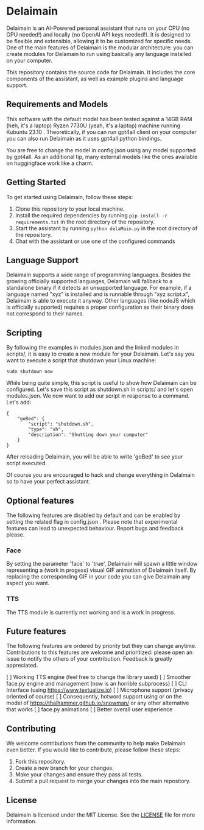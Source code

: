 # Delaimain

Delaimain is an AI-Powered personal assistant that runs on your CPU (no GPU needed!) and locally (no OpenAI API keys needed!). It is designed to be flexible and extensible, allowing it to be customized for specific needs. One of the main features of Delaimain is the modular architecture: you can create modules for Delamain to run using basically any language installed on your computer.

This repository contains the source code for Delaimain. It includes the core components of the assistant, as well as example plugins and language support.

## Requirements and Models

This software with the default model has been tested against a 14GB RAM (heh, it's a laptop) Ryzen 7730U (yeah, it's a laptop) machine running Kubuntu 23.10 .
Theoretically, if you can run gpt4all client on your computer you can also run Delaimain as it uses gpt4all python bindings.

You are free to change the model in config.json using any model supported by gpt4all. As an additional tip, many external models like the ones available on huggingface work like a charm.

## Getting Started

To get started using Delaimain, follow these steps:

1. Clone this repository to your local machine.
2. Install the required dependencies by running `pip install -r requirements.txt` in the root directory of the repository.
3. Start the assistant by running `python delaMain.py` in the root directory of the repository.
4. Chat with the assistant or use one of the configured commands

## Language Support

Delaimain supports a wide range of programming languages.
Besides the growing officially supported languages, Delamain will fallback to a standalone binary if it detects an unsupported language.
For example, if a language named "xyz" is installed and is runnable through "xyz script.x", Delaimain is able to execute it anyway.
Other languages (like nodeJS which is officially supported) requires a proper configuration as their binary does not correspond to their names.

## Scripting

By following the examples in modules.json and the linked modules in scripts/, it is easy to create a new module for your Delaimain.
Let's say you want to execute a script that shutdown your Linux machine:

    sudo shutdown now

While being quite simple, this script is useful to show how Delaimain can be configured.
Let's save this script as shutdown.sh in scripts/ and let's open modules.json.
We now want to add our script in response to a command. Let's add:

    {
        "goBed": {
            "script": "shutdown.sh",
            "type": "sh",
            "description": "Shutting down your computer"
        }
    }

After reloading Delaimain, you will be able to write 'goBed' to see your script executed.

Of course you are encouraged to hack and change everything in Delaimain so to have your perfect assistant.

## Optional features

The following features are disabled by default and can be enabled by setting the related flag in config.json .
Please note that experimental features can lead to unexpected behaviour. Report bugs and feedback please.

### Face

By setting the parameter 'face' to 'true', Delaimain will spawn a little window representing a (work in progess) visual GIF animation of Delaimain itself. By replacing the corresponding GIF in your code you can give Delaimain any aspect you want.

### TTS

The TTS module is currently not working and is a work in progress.

## Future features

The following features are ordered by priority but they can change anytime.
Contributions to this features are welcome and prioritized: please open an issue to notify the others of your contribution.
Feedback is greatly appreciated.

[ ] Working TTS engine (feel free to change the library used)
[ ] Smoother face.py engine and management (now is an horrible subprocess)
[ ] CLI Interface (using https://www.textualize.io)
[ ] Microphone support (privacy oriented of course)
[ ] Consequently, hotword support using or on the model of https://thalhammer.github.io/snowman/ or any other alternative that works
[ ] face.py animations
[ ] Better overall user experience

## Contributing

We welcome contributions from the community to help make Delaimain even better. If you would like to contribute, please follow these steps:

1. Fork this repository.
2. Create a new branch for your changes.
3. Make your changes and ensure they pass all tests.
4. Submit a pull request to merge your changes into the main repository.

## License

Delaimain is licensed under the MIT License. See the [LICENSE](LICENSE) file for more information.
